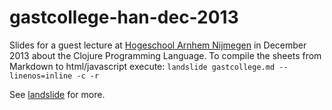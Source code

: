 gastcollege-han-dec-2013
========================

Slides for a guest lecture at [Hogeschool Arnhem Nijmegen](http://www.han.nl/international/english/) in December 2013 about the Clojure Programming Language.
To compile the sheets from Markdown to html/javascript execute:
`landslide gastcollege.md --linenos=inline -c -r`

See [landslide](https://github.com/adamzap/landslide) for more.
